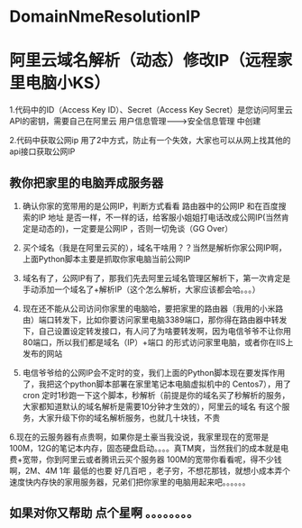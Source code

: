 # DomainNmeResolutionIP
# 阿里云域名解析（动态）修改IP（远程家里电脑小KS）

1.代码中的ID（Access Key ID）、Secret（Access Key Secret）是您访问阿里云API的密钥，需要自己在阿里云 用户信息管理--->安全信息管理 中创建

2.代码中获取公网ip 用了2中方式，防止有一个失效，大家也可以从网上找其他的api接口获取公网IP

## 教你把家里的电脑弄成服务器
1. 确认你家的宽带用的是公网IP，判断方式看看 路由器中的公网IP 和在百度搜索的IP 地址 是否一样，不一样的话，给客服小姐姐打电话改成公网IP(当然肯定是动态的)，一定要是公网IP ，否则一切免谈（GG Over）

2. 买个域名（我是在阿里云买的），域名干啥用？？当然是解析你家公网IP啊，上面Python脚本主要是抓取你家电脑当前公网IP

3. 域名有了，公网IP有了，那我们先去阿里云域名管理区解析下，第一次肯定是手动添加一个域名了+解析IP（这个怎么解析，大家应该都会哈。。。）

4. 现在还不能从公司访问你家里的电脑哈，要把家里的路由器（我用的小米路由）端口转发下，比如你要访问家里电脑3389端口，那你得在路由器中转发下，自己设置设定转发接口，有人问了为啥要转发啊，因为电信爷爷不让你用80端口，所以我们都是域名（IP）+端口 的形式访问家里电脑，或者你在IIS上发布的网站

5. 电信爷爷给的公网IP会不定时的变，我们上面的Python脚本现在要发挥作用了，我把这个python脚本部署在家里笔记本电脑虚拟机中的 Centos7），用了cron 定时1秒跑一下这个脚本，秒解析（前提是你的域名买了秒解析的服务，大家都知道默认的域名解析是需要10分钟才生效的），阿里云的域名 有这个服务，大家升级下你的域名解析服务，也就几十块钱，不贵

6.现在的云服务器有点贵啊，如果你是土豪当我没说，我家里现在的宽带是100M，12G的笔记本内存，固态硬盘启动。。。。真TM爽，当然我们的成本就是电费+宽带，你到阿里云或者腾讯云买个服务器 100M的宽带你看看呢，得不少钱啊，2M、4M 1年 最低的也要 好几百吧 ，老子穷，不想花那钱，就想小成本弄个速度快内存快的家用服务器，兄弟们把你家里的电脑用起来吧。。。。。。




## 如果对你又帮助 点个星啊 。。。。。。。。
